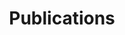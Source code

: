 ---
title: "Publications"  # Add a page title.
summary: "List of publications"  # Add a page description.
type: "widget_page"


# View.
#   1 = List
#   2 = Compact
#   3 = Card
#   4 = Citation
view: 4

---